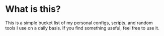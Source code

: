 # What is this?

This is a simple bucket list of my personal configs, scripts, and random tools I use on a daily basis. If you find something useful, feel free to use it.
